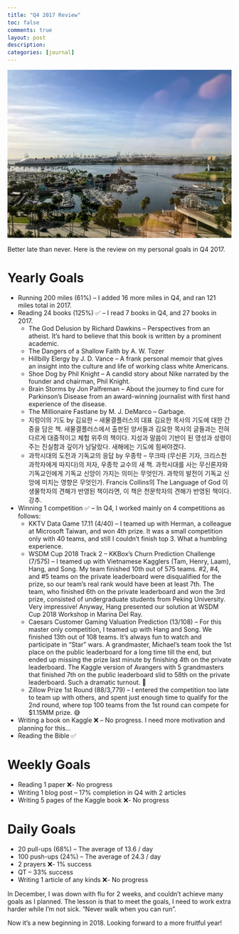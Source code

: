```yaml
---
title: "Q4 2017 Review"
toc: false
comments: true
layout: post
description:
categories: [journal]
---
```


![](/images/20180222-long-beach.jpg)

Better late than never. Here is the review on my personal goals in Q4 2017.

# Yearly Goals

* Running 200 miles (61%) – I added 16 more miles in Q4, and ran 121 miles total in 2017.
* Reading 24 books (125%) ✅ – I read 7 books in Q4, and 27 books in 2017.
  * The God Delusion by Richard Dawkins –  Perspectives from an atheist. It’s hard to believe that this book is written by a prominent academic.
  * The Dangers of a Shallow Faith by A. W. Tozer
  * Hillbilly Elergy by J. D. Vance – A frank personal memoir that gives an insight into the culture and life of working class white Americans.
  * Shoe Dog by Phil Knight – A candid story about Nike narrated by the founder and chairman, Phil Knight.
  * Brain Storms by Jon Palfreman – About the journey to find cure for Parkinson’s Disease from an award-winning journalist with first hand experience of the disease.
  * The Millionaire Fastlane by M. J. DeMarco – Garbage.
  * 지렁이의 기도 by 김요한 – 새물결플러스의 대표 김요한 목사의 기도에 대한 간증을 담은 책. 새물결플러스에서 출판된 양서들과 김요한 목사의 글들과는 전혀 다르게 대중적이고 체험 위주의 책이다. 지성과 말씀이 기반이 된 영성과 성령이 주는 진실함과 깊이가 남달랐다. 새해에는 기도에 힘써야겠다.
  * 과학시대의 도전과 기독교의 응답 by 우종학 – 무크따 (무신론 기자, 크리스천 과학자에게 따지다)의 저자, 우종학 교수의 새 책. 과학시대를 사는 무신론자와 기독교인에게 기독교 신앙이 가지는 의미는 무엇인가. 과학의 발전이 기독교 신앙에 미치는 영향은 무엇인가. Francis Collins의 The Language of God 이 생물학자의 견해가 반영된 책이라면, 이 책은 천문학자의 견해가 반영된 책이다. 강추.
* Winning 1 competition ✅ – In Q4, I worked mainly on 4 competitions as follows:
  * KKTV Data Game 17.11 (4/40) – I teamed up with Herman, a colleague at Microsoft Taiwan, and won 4th prize. It was a small competition only with 40 teams, and still I couldn’t finish top 3. What a humbling experience.
  * WSDM Cup 2018 Track 2 – KKBox’s Churn Prediction Challenge (7/575) – I teamed up with Vietnamese Kagglers (Tam, Henry, Laam), Hang, and Song. My team finished 10th out of 575 teams. #2, #4, and #5 teams on the private leaderboard were disqualified for the prize, so our team’s real rank would have been at least 7th. The team, who finished 6th on the private leaderboard and won the 3rd prize, consisted of undergraduate students from Peking University. Very impressive! Anyway, Hang presented our solution at WSDM Cup 2018 Workshop in Marina Del Ray.
  *  Caesars Customer Gaming Valuation Prediction (13/108) – For this master only competition, I teamed up with Hang and Song. We finished 13th out of 108 teams. It’s always fun to watch and participate in “Star” wars. A grandmaster, Michael’s team took the 1st place on the public leaderboard for a long time till the end, but ended up missing the prize last minute by finishing 4th on the private leaderboard. The Kaggle version of Avangers with 5 grandmasters that finished 7th on the public leaderboard slid to 58th on the private leaderboard. Such a dramatic turnout. 🙂
  * Zillow Prize 1st Round (88/3,779) – I entered the competition too late to team up with others, and spent just enough time to qualify for the 2nd round, where top 100 teams from the 1st round can compete for $1.15MM prize. 😅
* Writing a book on Kaggle ❌ – No progress. I need more motivation and planning for this…
* Reading the Bible ✅

# Weekly Goals

* Reading 1 paper ❌- No progress
* Writing 1 blog post – 17% completion in Q4 with 2 articles
* Writing 5 pages of the Kaggle book ❌- No progress

# Daily Goals

* 20 pull-ups (68%) – The average of 13.6 / day
* 100 push-ups (24%) – The average of 24.3 / day
* 2 prayers ❌- 1% success
* QT – 33% success
* Writing 1 article of any kinds ❌- No progress

In December, I was down with flu for 2 weeks, and couldn’t achieve many goals as I planned. The lesson is that to meet the goals, I need to work extra harder while I’m not sick. “Never walk when you can run”.

Now it’s a new beginning in 2018. Looking forward to a more fruitful year!